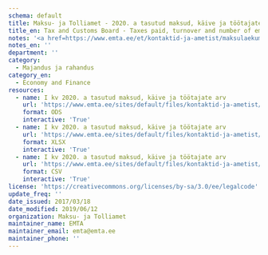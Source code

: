 ```yaml
---
schema: default
title: Maksu- ja Tolliamet - 2020. a tasutud maksud, käive ja töötajate arv
title_en: Tax and Customs Board - Taxes paid, turnover and number of employees in 2020
notes: '<a href=https://www.emta.ee/et/kontaktid-ja-ametist/maksulaekumine-statistika/maksu-ja-tolliameti-avaandmed>Maksu- ja Tolliameti avaandmed</a>.'
notes_en: ''
department: ''
category:
  - Majandus ja rahandus
category_en:
  - Economy and Finance
resources:
  - name: I kv 2020. a tasutud maksud, käive ja töötajate arv
    url: 'https://www.emta.ee/sites/default/files/kontaktid-ja-ametist/maksulaekumine-statistika/tasutud-maksud/tasutud_maksud_2020_i_kvartal.ods'
    format: ODS
    interactive: 'True'
  - name: I kv 2020. a tasutud maksud, käive ja töötajate arv
    url: 'https://www.emta.ee/sites/default/files/kontaktid-ja-ametist/maksulaekumine-statistika/tasutud-maksud/tasutud_maksud_2020_i_kvartal.xlsx'
    format: XLSX
    interactive: 'True'
  - name: I kv 2020. a tasutud maksud, käive ja töötajate arv
    url: 'https://www.emta.ee/sites/default/files/kontaktid-ja-ametist/maksulaekumine-statistika/tasutud-maksud/tasutud_maksud_2020_i_kvartal.csv'
    format: CSV
    interactive: 'True'
license: 'https://creativecommons.org/licenses/by-sa/3.0/ee/legalcode'
update_freq: ''
date_issued: 2017/03/18
date_modified: 2019/06/12
organization: Maksu- ja Tolliamet
maintainer_name: EMTA
maintainer_email: emta@emta.ee
maintainer_phone: ''
---
```

